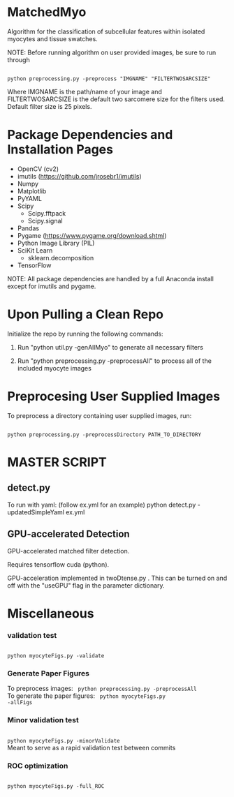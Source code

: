 # MatchedMyo

Algorithm for the classification of subcellular features within isolated myocytes and tissue swatches. 

NOTE: Before running algorithm on user provided images, be sure to run through

<code>
python preprocessing.py -preprocess "IMGNAME" "FILTERTWOSARCSIZE"
</code>

Where IMGNAME is the path/name of your image and FILTERTWOSARCSIZE 
is the default two sarcomere size for the filters used. Default filter size is 25 pixels.

# Package Dependencies and Installation Pages
- OpenCV (cv2)
- imutils (https://github.com/jrosebr1/imutils)
- Numpy
- Matplotlib
- PyYAML
- Scipy
  - Scipy.fftpack
  - Scipy.signal
- Pandas
- Pygame (https://www.pygame.org/download.shtml)
- Python Image Library (PIL)
- SciKit Learn
  - sklearn.decomposition
- TensorFlow

NOTE: All package dependencies are handled by a full Anaconda install except for imutils and pygame.

# Upon Pulling a Clean Repo
Initialize the repo by running the following commands:

1. Run "python util.py -genAllMyo" to generate all necessary filters

2. Run "python preprocessing.py -preprocessAll" to process all of the included myocyte images

# Preprocesing User Supplied Images
To preprocess a directory containing user supplied images, run:

<code>
python preprocessing.py -preprocessDirectory PATH_TO_DIRECTORY
</code>

# MASTER SCRIPT 
## detect.py 
To run with yaml: (follow ex.yml for an example) 
python detect.py -updatedSimpleYaml ex.yml


## GPU-accelerated Detection
GPU-accelerated matched filter detection.

Requires tensorflow cuda (python).

GPU-acceleration implemented in twoDtense.py . This can be turned on and off with the "useGPU" flag in the parameter dictionary.

# Miscellaneous 

### validation test
<code>
python myocyteFigs.py -validate
</code>

### Generate Paper Figures
To preprocess images:
<code>
python preprocessing.py -preprocessAll
</code>
To generate the paper figures:
<code>
python myocyteFigs.py -allFigs 
</code>

### Minor validation test
<code>
python myocyteFigs.py -minorValidate
</code>
Meant to serve as a rapid validation test between commits

### ROC optimization
<code>
python myocyteFigs.py -full_ROC
</code>